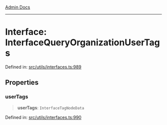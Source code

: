 [Admin Docs](/)

***

# Interface: InterfaceQueryOrganizationUserTags

Defined in: [src/utils/interfaces.ts:989](https://github.com/PalisadoesFoundation/talawa-admin/blob/main/src/utils/interfaces.ts#L989)

## Properties

### userTags

> **userTags**: `InterfaceTagNodeData`

Defined in: [src/utils/interfaces.ts:990](https://github.com/PalisadoesFoundation/talawa-admin/blob/main/src/utils/interfaces.ts#L990)
